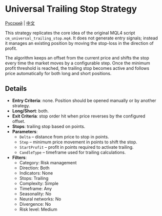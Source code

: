 # Universal Trailing Stop Strategy
[Русский](README_ru.md) | [中文](README_cn.md)

This strategy replicates the core idea of the original MQL4 script `cm_universal_trailing_stop.mq4`. It does not generate entry signals; instead it manages an existing position by moving the stop-loss in the direction of profit.

The algorithm keeps an offset from the current price and shifts the stop every time the market moves by a configurable step. Once the minimum profit threshold is reached, the trailing stop becomes active and follows price automatically for both long and short positions.

## Details

- **Entry Criteria**: none. Position should be opened manually or by another strategy.
- **Long/Short**: both.
- **Exit Criteria**: stop order hit when price reverses by the configured offset.
- **Stops**: trailing stop based on points.
- **Parameters**:
  - `Delta` – distance from price to stop in points.
  - `Step` – minimum price movement in points to shift the stop.
  - `StartProfit` – profit in points required to activate trailing.
  - `CandleType` – timeframe used for trailing calculations.
- **Filters**:
  - Category: Risk management
  - Direction: Both
  - Indicators: None
  - Stops: Trailing
  - Complexity: Simple
  - Timeframe: Any
  - Seasonality: No
  - Neural networks: No
  - Divergence: No
  - Risk level: Medium
